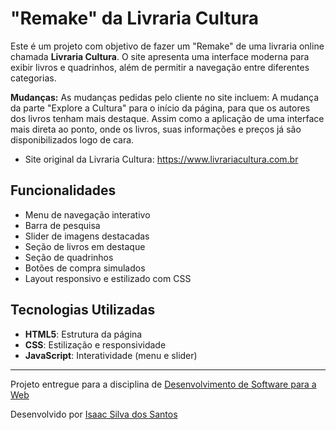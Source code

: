 # "Remake" da Livraria Cultura

Este é um projeto com objetivo de fazer um "Remake" de uma livraria online chamada **Livraria Cultura**. O site apresenta uma interface moderna para exibir livros e quadrinhos, além de permitir a navegação entre diferentes categorias.

**Mudanças:** As mudanças pedidas pelo cliente no site incluem: A mudança da parte "Explore a Cultura" para o início da página, para que os autores dos livros tenham mais destaque. Assim como a aplicação de uma interface mais direta ao ponto, onde os livros, suas informações e preços já são disponibilizados logo de cara. 

- Site original da Livraria Cultura: https://www.livrariacultura.com.br

## Funcionalidades

- Menu de navegação interativo
- Barra de pesquisa
- Slider de imagens destacadas
- Seção de livros em destaque
- Seção de quadrinhos
- Botões de compra simulados
- Layout responsivo e estilizado com CSS

## Tecnologias Utilizadas

- **HTML5**: Estrutura da página
- **CSS**: Estilização e responsividade
- **JavaScript**: Interatividade (menu e slider)

---
Projeto entregue para a disciplina de [Desenvolvimento de Software para a Web](http://github.com/andreainfufsm/elc1090-2024a)

Desenvolvido por [Isaac Silva dos Santos](https://github.com/IsaacSilvaInk)